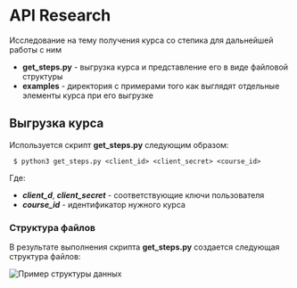 ﻿# API Research
Исследование на тему получения курса со степика для дальнейшей работы с ним
 - **get_steps.py** - выгрузка курса и представление его в виде файловой структуры
 - **examples** - директория с примерами того как выглядят отдельные элементы курса при его выгрузке 
## Выгрузка курса
Используется скрипт **get_steps.py** следующим образом:

     $ python3 get_steps.py <client_id> <client_secret> <course_id>

Где:

 - ***client_d***, ***client_secret*** - соответствующие ключи пользователя
 - ***course_id*** - идентификатор нужного курса
### Структура файлов
В результате выполнения скрипта **get_steps.py** создается следующая структура файлов:

![Пример структуры данных](https://raw.githubusercontent.com/moevm/mse_generator_of_test_works_for_Stepik/issue-12/API%20research/examples/file_structure_example.png)

